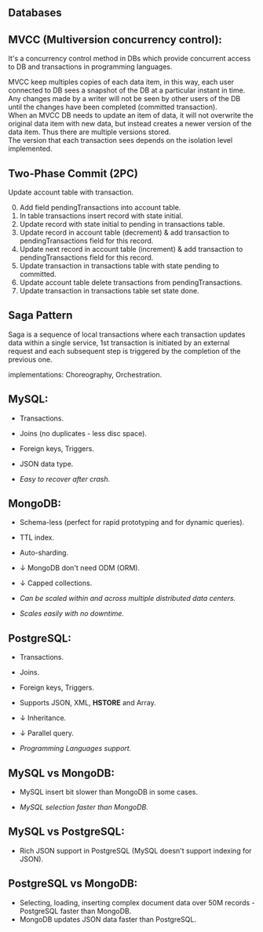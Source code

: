 Databases
-

## MVCC (Multiversion concurrency control):

It's a concurrency control method in DBs
which provide concurrent access to DB and transactions in programming languages.

MVCC keep multiples copies of each data item,
in this way, each user connected to DB sees a snapshot of the DB at a particular instant in time.
<br>Any changes made by a writer will not be seen by other users of the DB
until the changes have been completed (committed transaction).
<br>When an MVCC DB needs to update an item of data, it will not overwrite the original data item with new data,
but instead creates a newer version of the data item. Thus there are multiple versions stored.
<br>The version that each transaction sees depends on the isolation level implemented.

## Two-Phase Commit (2PC)

Update account table with transaction.

0. Add field pendingTransactions into account table.
1. In table transactions insert record with state initial.
2. Update record with state initial to pending in transactions table.
3. Update record in account table (decrement)
   & add transaction to pendingTransactions field for this record.
4. Update next record in account table (increment)
   & add transaction to pendingTransactions field for this record.
5. Update transaction in transactions table with state pending to committed.
6. Update account table delete transactions from pendingTransactions.
7. Update transaction in transactions table set state done.

## Saga Pattern

Saga is a sequence of local transactions where each transaction
updates data within a single service,
1st transaction is initiated by an external request
and each subsequent step is triggered by the completion
of the previous one.

implementations: Choreography, Orchestration.

## MySQL:

* Transactions.
* Joins (no duplicates - less disc space).
* Foreign keys, Triggers.
* JSON data type.

* *Easy to recover after crash.*

## MongoDB:

* Schema-less (perfect for rapid prototyping and for dynamic queries).
* TTL index.
* Auto-sharding.
* ↓ MongoDB don't need ODM (ORM).
* ↓ Capped collections.

* *Can be scaled within and across multiple distributed data centers.*
* *Scales easily with no downtime.*

## PostgreSQL:

* Transactions.
* Joins.
* Foreign keys, Triggers.
* Supports JSON, XML, **HSTORE** and Array.
* ↓ Inheritance.
* ↓ Parallel query.

* *Programming Languages support.*

## MySQL vs MongoDB:

* MySQL insert bit slower than MongoDB in some cases.

* *MySQL selection faster than MongoDB.*

## MySQL vs PostgreSQL:

* Rich JSON support in PostgreSQL (MySQL doesn't support indexing for JSON).

## PostgreSQL vs MongoDB:

* Selecting, loading, inserting complex document data over 50M records - PostgreSQL faster than MongoDB.
* MongoDB updates JSON data faster than PostgreSQL.
